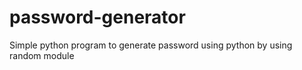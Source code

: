 # password-generator
Simple python program to generate password using python by using random module
